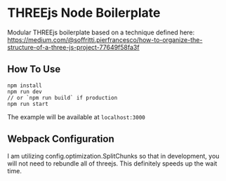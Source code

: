 # THREEjs Node Boilerplate

Modular THREEjs boilerplate based on a technique defined here: https://medium.com/@soffritti.pierfrancesco/how-to-organize-the-structure-of-a-three-js-project-77649f58fa3f

## How To Use
```
npm install
npm run dev
// or `npm run build` if production
npm run start
```

The example will be available at `localhost:3000`

## Webpack Configuration

I am utilizing config.optimization.SplitChunks so that in development, you will
not need to rebundle all of threejs. This definitely speeds up the wait time.


